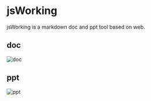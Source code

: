# jsWorking

jsWorking is a markdown doc and ppt tool based on web.

## doc

![doc](https://www.jsworking.com.cn/img/doc.png)

## ppt

![ppt](https://www.jsworking.com.cn/img/ppt.png)